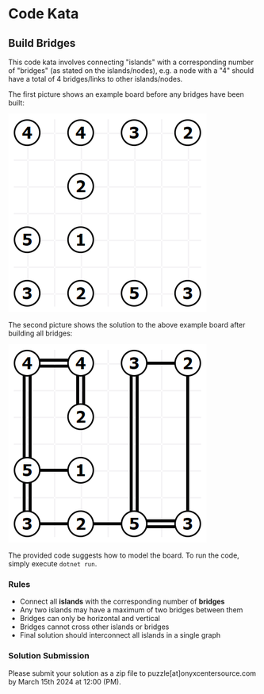 # Code Kata

## Build Bridges

This code kata involves connecting "islands" with a corresponding number of "bridges"
(as stated on the islands/nodes), e.g. a node with a "4" should have a total of 4
bridges/links to other islands/nodes.

The first picture shows an example board before any bridges have been built:

![Board before bridges are built](./Images/BridgesBefore.png)

The second picture shows the solution to the above example board after building all bridges:

![Board before bridges are built](./Images/BridgesAfter.png)

The provided code suggests how to model the board. To run the code, simply execute `dotnet run`.

### Rules

* Connect all **islands** with the corresponding number of **bridges**
* Any two islands may have a maximum of two bridges between them
* Bridges can only be horizontal and vertical
* Bridges cannot cross other islands or bridges
* Final solution should interconnect all islands in a single graph

### Solution Submission
Please submit your solution as a zip file to puzzle[at]onyxcentersource.com by March 15th 2024 at 12:00 (PM).